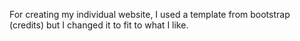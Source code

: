 For creating my individual website, I used a template from bootstrap (credits) but I changed it to fit to what I like.
